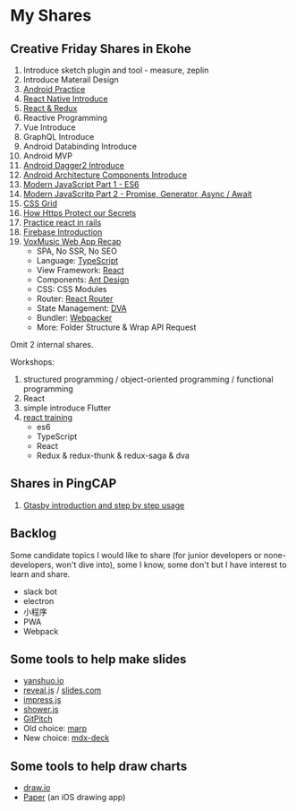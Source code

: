 # My Shares

## Creative Friday Shares in Ekohe

1. Introduce sketch plugin and tool - measure, zeplin
1. Introduce Materail Design
1. [Android Practice](./cf-android-practice)
1. [React Native Introduce](./cf-react-native-intro)
1. [React & Redux](./cf-react-redux)
1. Reactive Programming
1. Vue Introduce
1. GraphQL Introduce
1. Android Databinding Introduce
1. Android MVP
1. [Android Dagger2 Introduce](./cf-dagger2/cf-dagger2.md)
1. [Android Architecture Components Introduce](./cf-android-arch/keynote.md)
1. [Modern JavaScript Part 1 - ES6](./cf-modern-js/cf-modern-js-1.md)
1. [Modern JavaScritp Part 2 - Promise, Generator, Async / Await](./cf-modern-js/cf-modern-js-2.md)
1. [CSS Grid](./cf-css-grid/cf-css-grid.md)
1. [How Https Protect our Secrets](./cf-https/keynote.md)
1. [Practice react in rails](./cf-react-in-rails/keynote.md)
1. [Firebase Introduction](./cf-firebase/cf-firebase.md)
1. [VoxMusic Web App Recap](./cf-vox-recap/README.md)
   - SPA, No SSR, No SEO
   - Language: [TypeScript](https://www.typescriptlang.org/)
   - View Framework: [React](https://reactjs.org/)
   - Components: [Ant Design](https://ant.design/index-cn)
   - CSS: CSS Modules
   - Router: [React Router](https://reacttraining.com/react-router/)
   - State Management: [DVA](https://dvajs.com/)
   - Bundler: [Webpacker](https://github.com/rails/webpacker)
   - More: Folder Structure & Wrap API Request

Omit 2 internal shares.

Workshops:

1. structured programming / object-oriented programming / functional programming
1. React
1. simple introduce Flutter
1. [react training](https://github.com/baurine/react-training)
   - es6
   - TypeScript
   - React
   - Redux & redux-thunk & redux-saga & dva

## Shares in PingCAP

1. [Gtasby introduction and step by step usage](https://github.com/baurine/gatsby-step-by-step)

## Backlog

Some candidate topics I would like to share (for junior developers or none-developers, won't dive into), some I know, some don't but I have interest to learn and share.

- slack bot
- electron
- 小程序
- PWA
- Webpack

## Some tools to help make slides

- [yanshuo.io](http://yanshuo.io/)
- [reveal.js](https://github.com/hakimel/reveal.js/) / [slides.com](https://slides.com/)
- [impress.js](https://github.com/impress/impress.js/)
- [shower.js](https://github.com/shower/shower)
- [GitPitch](https://github.com/gitpitch/gitpitch)
- Old choice: [marp](https://github.com/yhatt/marp)
- New choice: [mdx-deck](https://github.com/jxnblk/mdx-deck)

## Some tools to help draw charts

- [draw.io](https://www.draw.io/)
- [Paper](https://itunes.apple.com/us/app/paper-by-fiftythree/id506003812?mt=8) (an iOS drawing app)

